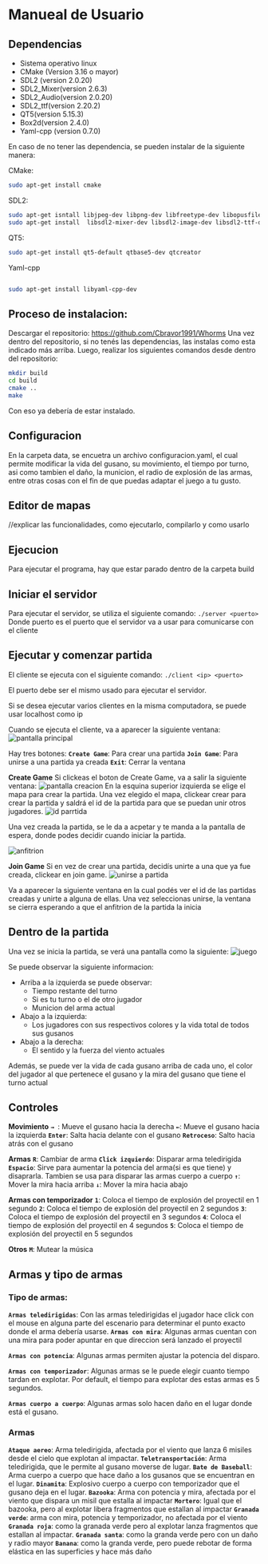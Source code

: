 # Manueal de Usuario

## Dependencias
- Sistema operativo linux
- CMake (Version 3.16 o mayor)
- SDL2  (version 2.0.20)
- SDL2_Mixer(version 2.6.3)
- SDL2_Audio(version 2.0.20)
- SDL2_ttf(version 2.20.2)
- QT5(version 5.15.3)
- Box2d(version 2.4.0)
- Yaml-cpp (version 0.7.0)

En caso de no tener las dependencia, se pueden instalar de la siguiente manera:

CMake:
```bash
sudo apt-get install cmake
```

SDL2:
```bash
sudo apt-get isntall libjpeg-dev libpng-dev libfreetype-dev libopusfile-dev libflac-dev libxmp-dev libfluidsynth-dev libwavpack-dev cmake libmodplug-dev libsdl2-dev
sudo apt-get install  libsdl2-mixer-dev libsdl2-image-dev libsdl2-ttf-dev libsdl2-audio-dev libsdl2-gfx-dev
```

QT5:
```bash
sudo apt-get install qt5-default qtbase5-dev qtcreator 
```

Yaml-cpp
```bash

sudo apt-get install libyaml-cpp-dev
```


## Proceso de instalacion:

Descargar el repositorio: https://github.com/Cbravor1991/Whorms
Una vez dentro del repositorio, si no tenés las dependencias, las instalas como esta indicado más arriba.
Luego, realizar los siguientes comandos desde dentro del repositorio:

```bash
mkdir build
cd build
cmake ..
make
```
Con eso ya debería de estar instalado.

## Configuracion
En la carpeta data, se encuetra un archivo configuracion.yaml, el cual permite modificar la vida del gusano, su movimiento, el tiempo por turno, asi como tambien el daño, la municion, el radio de explosión de las armas, entre otras cosas con el fin de que puedas adaptar el juego a tu gusto.

## Editor de mapas
//explicar las funcionalidades, como ejecutarlo, compilarlo y como usarlo

## Ejecucion
Para ejecutar el programa, hay que estar parado dentro de la carpeta build

## Iniciar el servidor
Para ejecutar el servidor, se utiliza el siguiente comando:
`./server <puerto>`
Donde puerto es el puerto que el servidor va a usar para comunicarse con el cliente
## Ejecutar y comenzar partida
El cliente se ejecuta con el siguiente comando:
`./client <ip> <puerto>`

El puerto debe ser el mismo usado para ejecutar el servidor.

Si se desea ejecutar varios clientes en la misma computadora, se puede usar localhost como ip


Cuando se ejecuta el cliente, va a aparecer la siguiente ventana:
![pantalla principal](imagenes/mainscreen.png)

Hay tres botones:
**`Create Game`**: Para crear una partida
**`Join Game`**: Para unirse a una partida ya creada
**`Exit`**: Cerrar la ventana

**Create Game**
Si clickeas el boton de Create Game, va a salir la siguiente ventana:
![pantalla creacion](imagenes/creationscreen.png)
En la esquina superior izquierda se elige el mapa para crear la partida. Una vez elegido el mapa, clickear crear para crear la partida y saldrá el id de la partida para que se puedan unir otros jugadores.
![id parrtida](imagenes/gamecreated.png)

Una vez creada la partida, se le da a acpetar y te manda a la pantalla de espera, donde podes decidir cuando iniciar la partida.

![anfitrion](imagenes/lobbyanfitrion.png)

**Join Game**
Si en vez de crear una partida, decidís unirte a una que ya fue creada, clickear en join game.
![unirse a partida](imagenes/joingame.png)

Va a aparecer la siguiente ventana en la cual podés ver el id de las partidas creadas y unirte a alguna de ellas.
Una vez seleccionas unirse, la ventana se cierra esperando a que el anfitrion de la partida la inicia

## Dentro de la partida
Una vez se inicia la partida, se verá una pantalla como la siguiente:
![juego](imagenes/game.png)

Se puede observar la siguiente informacion:
- Arriba a la izquierda se puede observar:
    - Tiempo restante del turno
    - Si es tu turno o el de otro jugador
    - Municion del arma actual
- Abajo a la izquierda:
    - Los jugadores con sus respectivos colores y la vida total de todos sus gusanos
- Abajo a la derecha:
    - El sentido y la fuerza del viento actuales

Además, se puede ver la vida de cada gusano arriba de cada uno, el color del jugador al que pertenece el gusano y la mira del gusano que tiene el turno actual

## Controles

**Movimiento**
**`→ `**: Mueve el gusano hacia la derecha
**`←`**: Mueve el gusano hacia la izquierda
**`Enter`**: Salta hacia delante con el gusano
**`Retroceso`**: Salto hacia atrás con el gusano

**Armas**
**`R`**: Cambiar de arma
**`Click izquierdo`**: Disparar arma teledirigida
**`Espacio`**: Sirve para aumentar la potencia del arma(si es que tiene) y disaprarla. Tambien se usa para disparar las armas cuerpo a cuerpo
**`↑`**: Mover la mira hacia arriba
**` ↓ `**: Mover la mira hacia abajo

**Armas con temporizador**
**` 1 `**: Coloca el tiempo de explosión del proyectil en 1 segundo
**` 2 `**: Coloca el tiempo de explosión del proyectil en 2 segundos
**` 3 `**: Coloca el tiempo de explosión del proyectil en 3 segundos
**` 4 `**: Coloca el tiempo de explosión del proyectil en 4 segundos
**` 5 `**: Coloca el tiempo de explosión del proyectil en 5 segundos

**Otros**
**`M`**: Mutear la música


## Armas y tipo de armas
### Tipo de armas:
**`Armas teledirigidas`**: Con las armas teledirigidas el jugador hace click con el
mouse en alguna parte del escenario para determinar el punto exacto donde el arma debería usarse.
**`Armas con mira`**: Algunas armas cuentan con una mira para poder apuntar en que direccion será lanzado el proyectil

**`Armas con potencia`**: Algunas armas permiten ajustar la potencia del disparo.

**`Armas con temporizador`**: Algunas armas se le puede elegir cuanto tiempo tardan en explotar. Por default, el tiempo para explotar des estas armas es 5 segundos.

**`Armas cuerpo a cuerpo`**: Algunas armas solo hacen daño en el lugar donde está el gusano.

### Armas
**`Ataque aereo`**: Arma teledirigida, afectada por el viento que lanza 6 misiles desde el cielo que explotan al impactar.
**`Teletransportación`**: Arma teledirigida, que le permite al gusano moverse de lugar.
**`Bate de Baseball`**: Arma cuerpo a cuerpo que hace daño a los gusanos que se encuentran en el lugar.
**`Dinamita`**: Explosivo cuerpo a cuerpo con temporizador que el gusano deja en el lugar.
**`Bazooka`**: Arma con potencia y mira, afectada por el viento que dispara un misil que estalla al impactar
**`Mortero`**: Igual que el bazooka, pero al explotar libera fragmentos que estallan al impactar
**`Granada verde`**: arma con mira, potencia y temporizador, no afectada por el viento
**`Granada roja`**: como la granada verde pero al explotar lanza fragmentos que estallan al impactar.
**`Granada santa`**: como la granda verde pero con un daño y radio mayor 
**`Banana`**: como la granda verde, pero puede rebotar de forma elástica en las superficies y hace más daño